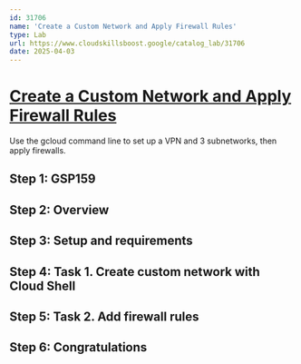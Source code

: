 ```yaml
---
id: 31706
name: 'Create a Custom Network and Apply Firewall Rules'
type: Lab
url: https://www.cloudskillsboost.google/catalog_lab/31706
date: 2025-04-03
---
```


# [Create a Custom Network and Apply Firewall Rules](https://www.cloudskillsboost.google/catalog_lab/31706)

Use the gcloud command line to set up a VPN and 3 subnetworks, then apply firewalls.

## Step 1: GSP159

## Step 2: Overview

## Step 3: Setup and requirements

## Step 4: Task 1. Create custom network with Cloud Shell

## Step 5: Task 2. Add firewall rules

## Step 6: Congratulations

